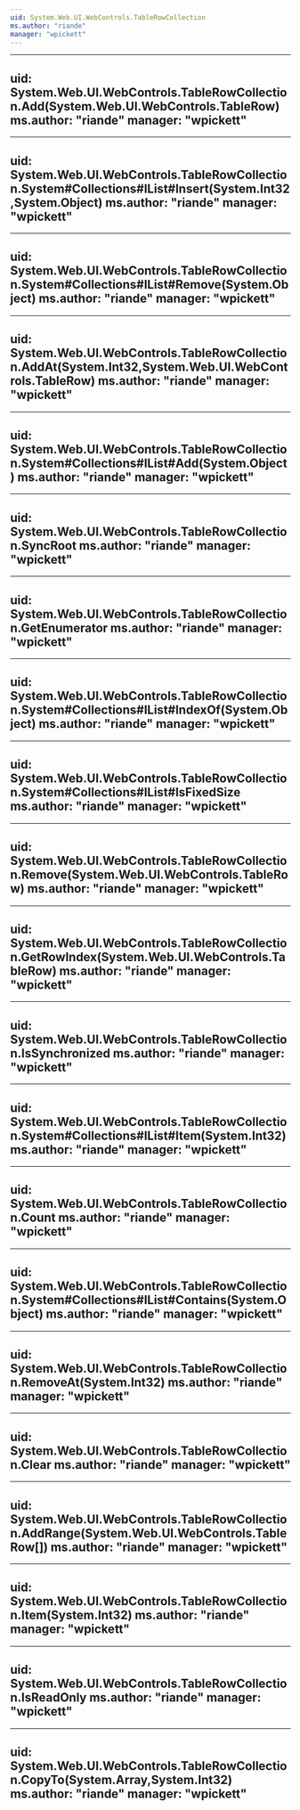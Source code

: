 ```yaml
---
uid: System.Web.UI.WebControls.TableRowCollection
ms.author: "riande"
manager: "wpickett"
---
```


---
uid: System.Web.UI.WebControls.TableRowCollection.Add(System.Web.UI.WebControls.TableRow)
ms.author: "riande"
manager: "wpickett"
---

---
uid: System.Web.UI.WebControls.TableRowCollection.System#Collections#IList#Insert(System.Int32,System.Object)
ms.author: "riande"
manager: "wpickett"
---

---
uid: System.Web.UI.WebControls.TableRowCollection.System#Collections#IList#Remove(System.Object)
ms.author: "riande"
manager: "wpickett"
---

---
uid: System.Web.UI.WebControls.TableRowCollection.AddAt(System.Int32,System.Web.UI.WebControls.TableRow)
ms.author: "riande"
manager: "wpickett"
---

---
uid: System.Web.UI.WebControls.TableRowCollection.System#Collections#IList#Add(System.Object)
ms.author: "riande"
manager: "wpickett"
---

---
uid: System.Web.UI.WebControls.TableRowCollection.SyncRoot
ms.author: "riande"
manager: "wpickett"
---

---
uid: System.Web.UI.WebControls.TableRowCollection.GetEnumerator
ms.author: "riande"
manager: "wpickett"
---

---
uid: System.Web.UI.WebControls.TableRowCollection.System#Collections#IList#IndexOf(System.Object)
ms.author: "riande"
manager: "wpickett"
---

---
uid: System.Web.UI.WebControls.TableRowCollection.System#Collections#IList#IsFixedSize
ms.author: "riande"
manager: "wpickett"
---

---
uid: System.Web.UI.WebControls.TableRowCollection.Remove(System.Web.UI.WebControls.TableRow)
ms.author: "riande"
manager: "wpickett"
---

---
uid: System.Web.UI.WebControls.TableRowCollection.GetRowIndex(System.Web.UI.WebControls.TableRow)
ms.author: "riande"
manager: "wpickett"
---

---
uid: System.Web.UI.WebControls.TableRowCollection.IsSynchronized
ms.author: "riande"
manager: "wpickett"
---

---
uid: System.Web.UI.WebControls.TableRowCollection.System#Collections#IList#Item(System.Int32)
ms.author: "riande"
manager: "wpickett"
---

---
uid: System.Web.UI.WebControls.TableRowCollection.Count
ms.author: "riande"
manager: "wpickett"
---

---
uid: System.Web.UI.WebControls.TableRowCollection.System#Collections#IList#Contains(System.Object)
ms.author: "riande"
manager: "wpickett"
---

---
uid: System.Web.UI.WebControls.TableRowCollection.RemoveAt(System.Int32)
ms.author: "riande"
manager: "wpickett"
---

---
uid: System.Web.UI.WebControls.TableRowCollection.Clear
ms.author: "riande"
manager: "wpickett"
---

---
uid: System.Web.UI.WebControls.TableRowCollection.AddRange(System.Web.UI.WebControls.TableRow[])
ms.author: "riande"
manager: "wpickett"
---

---
uid: System.Web.UI.WebControls.TableRowCollection.Item(System.Int32)
ms.author: "riande"
manager: "wpickett"
---

---
uid: System.Web.UI.WebControls.TableRowCollection.IsReadOnly
ms.author: "riande"
manager: "wpickett"
---

---
uid: System.Web.UI.WebControls.TableRowCollection.CopyTo(System.Array,System.Int32)
ms.author: "riande"
manager: "wpickett"
---
